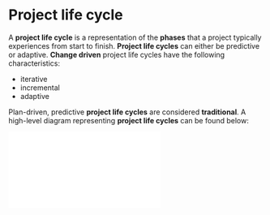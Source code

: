 # Project life cycle

A **project life cycle** is a representation of the **phases** that a project
typically experiences from start to finish. **Project life cycles** can either
be predictive or adaptive. **Change driven** project life cycles have the
following characteristics:

* iterative
* incremental
* adaptive

Plan-driven, predictive **project life cycles** are considered **traditional**.
A high-level diagram representing **project life cycles** can be found below:

![project-life-cycle](./assets/project-life-cycle.md)